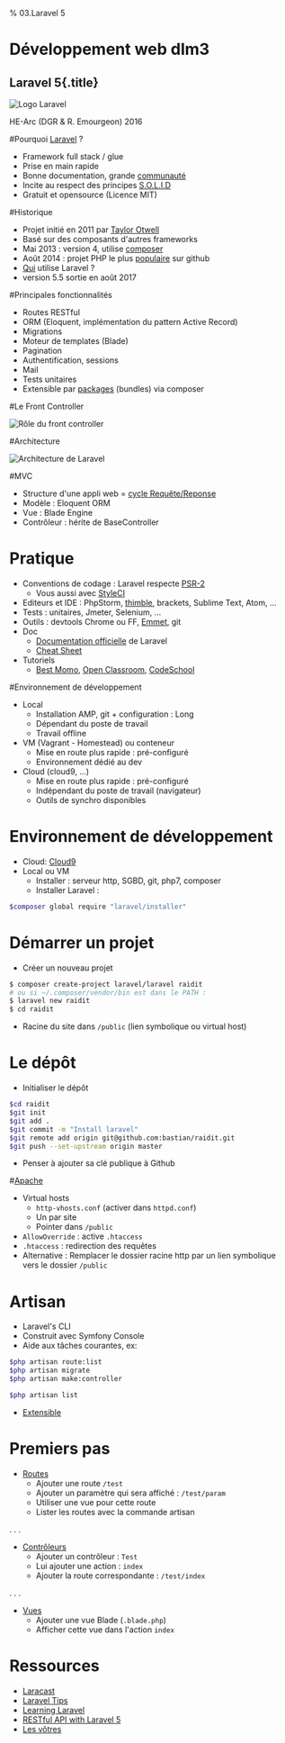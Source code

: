 % 03.Laravel 5

# Développement web dlm3

## Laravel 5{.title}

![Logo Laravel](src/img/laravel-logo-big.png)

<footer>HE-Arc (DGR & R. Emourgeon) 2016</footer>

#Pourquoi [Laravel](https://laravel.com/) ?

* Framework full stack / glue
* Prise en main rapide
* Bonne documentation, grande [communauté](http://laravel.io/forum)
* Incite au respect des principes [S.O.L.I.D](http://fr.wikipedia.org/wiki/SOLID_(informatique))
* Gratuit et opensource (Licence MIT)

#Historique

* Projet initié en 2011 par [Taylor Otwell](http://taylorotwell.com/)
* Basé sur des composants d'autres frameworks
* Mai 2013 : version 4, utilise [composer](https://getcomposer.org/)
* Août 2014 : projet PHP le plus [populaire](https://github.com/search?l=PHP&q=stars%3A%3E0&ref=searchresults&type=Repositories) sur github
* [Qui](http://builtwithlaravel.com/) utilise Laravel ?
* version 5.5 sortie en août 2017


#Principales fonctionnalités

* Routes RESTful
* ORM (Eloquent, implémentation du pattern Active Record)
* Migrations
* Moteur de templates (Blade)
* Pagination
* Authentification, sessions
* Mail
* Tests unitaires
* Extensible par [packages](http://packalyst.com/) (bundles) via composer

#Le Front Controller

![Rôle du front controller](src/img/front-ctrl.jpg "deux")

#Architecture

![Architecture de Laravel](src/img/laravel-architecture.jpg "trois")

#MVC

* Structure d'une appli web = [cycle Requête/Reponse](https://laravel.com/docs/master/lifecycle)
* Modèle : Eloquent ORM
* Vue : Blade Engine
* Contrôleur : hérite de BaseController

# Pratique

* Conventions de codage : Laravel respecte [PSR-2](https://laravel.com/docs/5.1/contributions#coding-style)
    * Vous aussi avec [StyleCI](https://styleci.io/)
* Editeurs et IDE : PhpStorm, [thimble](https://thimble.mozilla.org/fr/), brackets, Sublime Text, Atom, ...
* Tests : unitaires, Jmeter, Selenium, ...
* Outils : devtools Chrome ou FF, [Emmet](http://emmet.io/), git
* Doc
    * [Documentation officielle](https://laravel.com/docs/master) de Laravel
    * [Cheat Sheet](http://cheats.jesse-obrien.ca/)
* Tutoriels
    * [Best Momo](http://laravel.sillo.org/laravel-5/), [Open Classroom](https://openclassrooms.com/courses/decouvrez-le-framework-php-laravel-1), [CodeSchool](https://www.codeschool.com/courses/try-laravel)

#Environnement de développement

* Local
    * Installation AMP, git + configuration : Long
    * Dépendant du poste de travail
    * Travail offline
* VM (Vagrant - Homestead) ou conteneur
    * Mise en route plus rapide : pré-configuré
    * Environnement dédié au dev
* Cloud (cloud9, ...)
    * Mise en route plus rapide : pré-configuré
    * Indépendant du poste de travail (navigateur)
    * Outils de synchro disponibles

# Environnement de développement

* Cloud: [Cloud9](https://community.c9.io/t/laravel-5-3-installation-on-cloud9/9038)
* Local ou VM
    * Installer : serveur http, SGBD, git, php7, composer
    * Installer Laravel :

```bash
$composer global require "laravel/installer"
```

# Démarrer un projet

* Créer un nouveau projet

```bash
$ composer create-project laravel/laravel raidit
# ou si ~/.composer/vendor/bin est dans le PATH :
$ laravel new raidit
$ cd raidit
```

* Racine du site dans ``/public`` (lien symbolique ou virtual host)

# Le dépôt

* Initialiser le dépôt

```bash
$cd raidit
$git init
$git add .
$git commit -m "Install laravel"
$git remote add origin git@github.com:bastian/raidit.git
$git push --set-upstream origin master
```

* Penser à ajouter sa clé publique à Github

#[Apache](https://help.ubuntu.com/lts/serverguide/httpd.html)

* Virtual hosts
    * `http-vhosts.conf` (activer dans `httpd.conf`)
    * Un par site
    * Pointer dans `/public`
* `AllowOverride` : active `.htaccess`
* `.htaccess` : redirection des requêtes
* Alternative : Remplacer le dossier racine http par un lien symbolique vers le dossier `/public`

# Artisan

* Laravel's CLI
* Construit avec Symfony Console
* Aide aux tâches courantes, ex:

```bash
$php artisan route:list
$php artisan migrate
$php artisan make:controller

$php artisan list
```

* [Extensible](https://laravel.com/docs/master/artisan)

# Premiers pas

* [Routes](https://laravel.com/docs/master/routing)
    * Ajouter une route `/test`
    * Ajouter un paramètre qui sera affiché : `/test/param`
    * Utiliser une vue pour cette route
    * Lister les routes avec la commande artisan

. . .

* [Contrôleurs](https://laravel.com/docs/master/controllers)
    * Ajouter un contrôleur : `Test`
    * Lui ajouter une action : `index`
    * Ajouter la route correspondante : `/test/index`

. . .

* [Vues](https://laravel.com/docs/master/views)
    * Ajouter une vue Blade (`.blade.php`)
    * Afficher cette vue dans l'action `index`

# Ressources

* [Laracast](https://laracasts.com/series/laravel-5-fundamentals)
* [Laravel Tips](https://laraveltips.wordpress.com/)
* [Learning Laravel](http://learninglaravel.net/tags/tutorials)
* [RESTful API with Laravel 5](http://www.tutorials.kode-blog.com/laravel-5-rest-api)
* [Les vôtres](https://projets-labinfo.he-arc.ch/projects/webdev/wiki/Ressources_devweb)



<style type="text/css">
    section.title,
    h1.title {diplay:none;}
    section#premiers-pas ul li ul li,
    section#pratique ul li  ul li{
    font-size: 70%;  
    }
</style>
